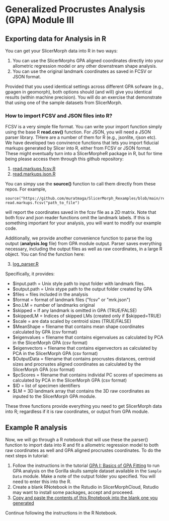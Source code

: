 # Generalized Procrustes Analysis (GPA) Module III

## Exporting data for Analysis in R 
You can get your SlicerMorph data into R in two ways:

1. You can use the SlicerMorphs GPA aligned coordinates directly into your allometric regression model or any other downstream shape analysis.
2. You can use the original landmark coordinates as saved in FCSV or JSON format. 

Provided that you used identical settings across different GPA sofware (e.g., gpagen in geomorph), both options should (and will) give you identical results (within machine precision). You will do an exercise that demonstrate that using one of the sample datasets from SlicerMorph. 

### How to import FCSV and JSON files into R?

FCSV is a very simple file format. You can write your import function simply using the base R **read.csv()** function. For JSON, you will need a JSON parser library. THere are a number of them for R (e.g., jsonlite, rjson etc). We have developed two convinence functions that lets you import fiducial markups generated by Slicer into R, either from FCSV or JSON format. These might eventually turn into a SlicerMorpheR package in R, but for time being please access them through this github repository:
1. [read.markups.fcsv.R](https://github.com/muratmaga/SlicerMorph_Rexamples/blob/main/read.markups.fcsv.R)
2. [read.markups.json.R](https://github.com/muratmaga/SlicerMorph_Rexamples/blob/main/read.markups.json.R)

You can simpy use the **source()** function to call them directly from these repos. For example,

```
source("https://github.com/muratmaga/SlicerMorph_Rexamples/blob/main/read.markups.fcsv.R")
read.markups.fcsv("path_to_file")
```
will report the coordinates saved in the fcsv file as a 2D matrix. Note that both fcsv and json reader functions omit the landmark labels. If this is something important for your analysis, you will want to modify our example code. 

Additionally, we provide another convenience function to parse the log output (**analysis.log** file) from GPA module output. Parser saves everything necessary, including the output files as well as raw coordinates, in a large R object. You can find the function here:

3. [log_parser.R](https://github.com/muratmaga/SlicerMorph_Rexamples/blob/main/log_parser.R)

Specifically, it provides:
  * $input.path = Unix style path to input folder with landmark files.
  * $output.path = Unix stype path to the output folder created by GPA
  * $files = files included in the analysis
  * $format = format of landmark files ("fcsv" or "mrk.json")
  * $no.LM = number of landmarks original
  * $skipped = If any landmark is omitted in GPA (TRUE/FALSE) 
  * $skippedLM = Indices of skipped LMs (created only if $skipped=TRUE)
  * $scale = are data scaled by centroid sizes (TRUE/FALSE)
  * $MeanShape = filename that contains mean shape coordinates calculated by GPA (csv format)
  * $eigenvalues = filename that contains eigenvalues as calculated by PCA in the SlicerMorph GPA (csv format)
  * $eigenvectors = filename that contains eigenvectors as calculated by PCA in the SlicerMorph GPA (csv format)
  * $OutputData = filename that contains procrustes distances, centroid sizes and procrustes aligned coordinates as calculated by the SlicerMorph GPA (csv format)
  * $pcScores = filename that contains individal PC scores of specimens as calculated by PCA in the SlicerMorph GPA (csv format)
  * $ID = list of specimen identifiers
  * $LM = 3D landmark array that contains the 3D raw coordinates as inputed to the SlicerMorph GPA module. 
  
These three functions provide everything you need to get SlicerMorph data into R; regardless if it is raw coordinates, or output from GPA module. 

## Example R analysis
Now, we will go through a R notebook that will use these the parser() function to import data into R and fit a allometric regression model to both raw coordinates as well and GPA aligned procrustes coordinates. To do the next steps in tutorial:

1. Follow the instructions in the tutorial [GPA I: Basics of GPA Fitting](../GPA_1/README.md) to run GPA analysis on the Gorilla skulls sample dataset available in the `Sample Data` module. Make a note of the output folder you specified. You will need to enter this into the R.
2. Create a blank RNotebook in the Rstudio in SlicerMorphCloud, Rstudio may want to install some packages, accept and proceeed. 
3. [Copy and paste the contents of this Rnotebook into the blank one you generated](https://raw.githubusercontent.com/muratmaga/SlicerMorph_Rexamples/main/Geomorph_regression.Rmd) 

Continue following the instructions in the R Notebook. 

